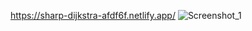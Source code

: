 

https://sharp-dijkstra-afdf6f.netlify.app/
![Screenshot_1](https://user-images.githubusercontent.com/75525090/117568711-88352a00-b0ca-11eb-935b-65a71cb7dd18.png)
